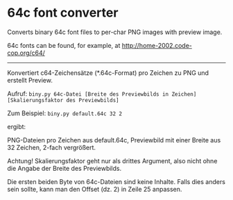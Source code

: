 # 64c font converter
Converts binary 64c font files to per-char PNG images with preview image.

64c fonts can be found, for example, at http://home-2002.code-cop.org/c64/

---

Konvertiert c64-Zeichensätze (*.64c-Format) pro Zeichen zu PNG und erstellt Preview.

Aufruf:
`biny.py 64c-Datei [Breite des Previewbilds in Zeichen] [Skalierungsfaktor des Previewbilds]`

Zum Beispiel:
`biny.py default.64c 32 2`

ergibt:

PNG-Dateien pro Zeichen aus default.64c, Previewbild mit einer Breite aus 32 Zeichen, 2-fach vergrößert.

Achtung! Skalierungsfaktor geht nur als drittes Argument, also nicht ohne die Angabe der Breite des Previewbilds.

Die ersten beiden Byte von 64c-Dateien sind keine Inhalte. Falls dies anders sein sollte, kann man den Offset (dz. 2) in Zeile 25 anpassen.
